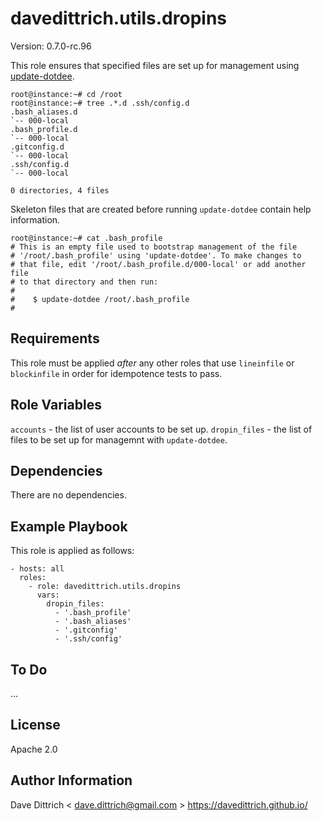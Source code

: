 davedittrich.utils.dropins
==========================

Version: 0.7.0-rc.96

This role ensures that specified files are set up for management using
[update-dotdee](https://pypi.org/project/update-dotdee/).

```
root@instance:~# cd /root
root@instance:~# tree .*.d .ssh/config.d
.bash_aliases.d
`-- 000-local
.bash_profile.d
`-- 000-local
.gitconfig.d
`-- 000-local
.ssh/config.d
`-- 000-local

0 directories, 4 files
```

Skeleton files that are created before running `update-dotdee` contain
help information.

```
root@instance:~# cat .bash_profile
# This is an empty file used to bootstrap management of the file
# '/root/.bash_profile' using 'update-dotdee'. To make changes to
# that file, edit '/root/.bash_profile.d/000-local' or add another file
# to that directory and then run:
#
#    $ update-dotdee /root/.bash_profile
#
```

Requirements
------------

This role must be applied *after* any other roles that use `lineinfile` or
`blockinfile` in order for idempotence tests to pass.

Role Variables
--------------

`accounts` - the list of user accounts to be set up.
`dropin_files` - the list of files to be set up for managemnt with `update-dotdee`.

Dependencies
------------

There are no dependencies.

Example Playbook
----------------

This role is applied as follows:

```
- hosts: all
  roles:
    - role: davedittrich.utils.dropins
      vars:
        dropin_files:
          - '.bash_profile'
          - '.bash_aliases'
          - '.gitconfig'
          - '.ssh/config'
```

To Do
-----

...

License
-------

Apache 2.0

Author Information
------------------

Dave Dittrich < dave.dittrich@gmail.com >
https://davedittrich.github.io/
